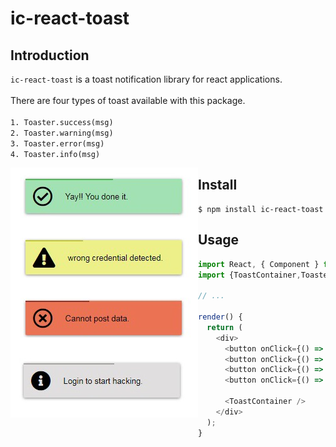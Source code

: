 # ic-react-toast


## Introduction

`ic-react-toast` is a toast notification  library for react applications.<br><br>
There are four types of toast available with this package.<br><br>
`1. Toaster.success(msg)`<br>
`2. Toaster.warning(msg)`<br>
`3. Toaster.error(msg)`<br>
`4. Toaster.info(msg)`<br>

<img src="bg.jpeg" align="left"  />


## Install

```
$ npm install ic-react-toast
```

## Usage

```js
import React, { Component } from 'react';
import {ToastContainer,Toaster} from 'ic-react-toast';

// ...

render() {
  return (
    <div>
      <button onClick={() => Toaster.success('Yay!!! You did it')}>Toast</button>
      <button onClick={() => Toaster.warning('Wrong credential detected.')}>Toast</button>
      <button onClick={() => Toaster.error('Cannot post data')}>Toast</button>
      <button onClick={() => Toaster.info('login to start hacking.')}>Toast</button>
      
      <ToastContainer />
    </div>
  );
}
```
